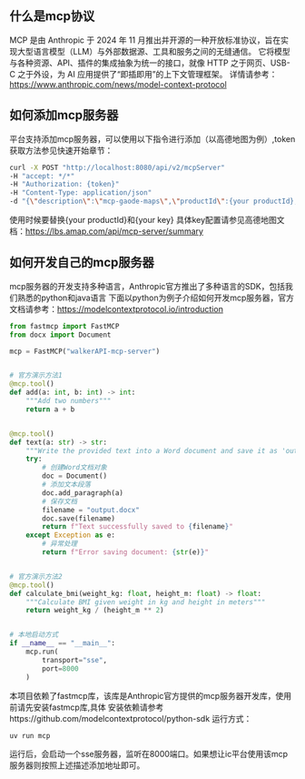 ## 什么是mcp协议
MCP 是由 Anthropic 于 2024 年 11 月推出并开源的一种开放标准协议，旨在实现大型语言模型（LLM）与外部数据源、工具和服务之间的无缝通信。
它将模型与各种资源、API、插件的集成抽象为统一的接口，就像 HTTP 之于网页、USB-C 之于外设，为 AI 应用提供了“即插即用”的上下文管理框架。
详情请参考：https://www.anthropic.com/news/model-context-protocol

## 如何添加mcp服务器
平台支持添加mcp服务器，可以使用以下指令进行添加（以高德地图为例）,token获取方法参见快速开始章节：
```bash
curl -X POST "http://localhost:8080/api/v2/mcpServer" 
-H "accept: */*" 
-H "Authorization: {token}" 
-H "Content-Type: application/json" 
-d "{\"description\":\"mcp-gaode-maps\",\"productId\":{your productId},\"sseEndpoint\":\"https://mcp.amap.com\",\"url\":\"/sse?key={your key}\"}"
```
使用时候要替换{your productId}和{your key}
具体key配置请参见高德地图文档：https://lbs.amap.com/api/mcp-server/summary

## 如何开发自己的mcp服务器
mcp服务器的开发支持多种语言，Anthropic官方推出了多种语言的SDK，包括我们熟悉的python和java语言
下面以python为例子介绍如何开发mcp服务器，官方文档请参考：https://modelcontextprotocol.io/introduction
```python
from fastmcp import FastMCP
from docx import Document

mcp = FastMCP("walkerAPI-mcp-server")


# 官方演示方法1
@mcp.tool()
def add(a: int, b: int) -> int:
    """Add two numbers"""
    return a + b


@mcp.tool()
def text(a: str) -> str:
    """Write the provided text into a Word document and save it as 'output.docx'"""
    try:
        # 创建Word文档对象
        doc = Document()
        # 添加文本段落
        doc.add_paragraph(a)
        # 保存文档
        filename = "output.docx"
        doc.save(filename)
        return f"Text successfully saved to {filename}"
    except Exception as e:
        # 异常处理
        return f"Error saving document: {str(e)}"


# 官方演示方法2
@mcp.tool()
def calculate_bmi(weight_kg: float, height_m: float) -> float:
    """Calculate BMI given weight in kg and height in meters"""
    return weight_kg / (height_m ** 2)


# 本地启动方式
if __name__ == "__main__":
    mcp.run(
        transport="sse",
        port=8000
    )

```
本项目依赖了fastmcp库，该库是Anthropic官方提供的mcp服务器开发库，使用前请先安装fastmcp库,具体
安装依赖请参考https://github.com/modelcontextprotocol/python-sdk
运行方式：
```bash
uv run mcp
```
运行后，会启动一个sse服务器，监听在8000端口。如果想让ic平台使用该mcp服务器则按照上述描述添加地址即可。